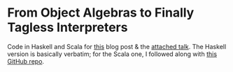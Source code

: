 # From Object Algebras to Finally Tagless Interpreters

Code in Haskell and Scala for
[this](https://oleksandrmanzyuk.wordpress.com/2014/06/18/from-object-algebras-to-finally-tagless-interpreters)
blog post & the [attached
talk](http://kievfprog.net/talks/oleksandr-manzyuk.pdf).
The Haskell version is basically verbatim; for the Scala one, I followed along
with [this GitHub repo](https://github.com/suhailshergill/TTFI).
